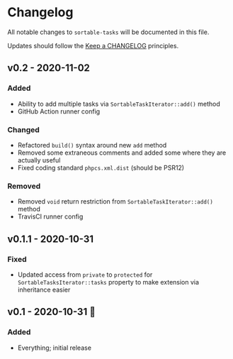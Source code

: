 # Changelog

All notable changes to `sortable-tasks` will be documented in this file.

Updates should follow the [Keep a CHANGELOG](http://keepachangelog.com/) principles.

## v0.2 - 2020-11-02
### Added
- Ability to add multiple tasks via `SortableTaskIterator::add()` method
- GitHub Action runner config 
 
### Changed
- Refactored `build()` syntax around new `add` method
- Removed some extraneous comments and added some where they are actually useful 
- Fixed coding standard `phpcs.xml.dist` (should be PSR12) 
 
### Removed
- Removed `void` return restriction from `SortableTaskIterator::add()` method
- TravisCI runner config

## v0.1.1 - 2020-10-31
### Fixed
- Updated access from `private` to `protected` for `SortableTasksIterator::tasks` property to make extension via 
  inheritance easier 

## v0.1 - 2020-10-31 🎃
### Added
- Everything; initial release
